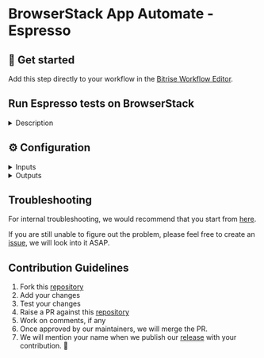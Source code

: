 # BrowserStack App Automate - Espresso

## 🧩 Get started

Add this step directly to your workflow in the [Bitrise Workflow Editor](https://devcenter.bitrise.io/en/steps-and-workflows/introduction-to-workflows.html).

## Run Espresso tests on BrowserStack

<details>
<summary>Description</summary>

Run your Espresso tests on BrowserStack App Automate. This step collects the built APK from `$BITRISE_APK_PATH` and test apk from `$BITRISE_TEST_APK_PATH` environment variables.

## Configure the Step

Complete the following steps to configure BrowserStack's step in your workflow:

1. Open the Workflow you want to use in the Workflow Editor.
​
2. Before adding this step, add the [Android Build for UI testing](https://www.bitrise.io/integrations/steps/android-build-for-ui-testing) Step to your Workflow & configure it.
​
4. Add the **BrowserStack App Automate - Espresso** step right after the **Android Build for UI testing** step.
​
5. Add your BrowserStack Username and Access Key in the **Authentication** step input.
​
6. For **App & Test Suite** step inputs, the **Android Build for UI Testing** step exports an APK and a test APK, and their paths get automatically set in the APK path and Test APK path input fields. If you are not using **Android Build for UI Testing** step, make sure the **App path** input points to the path of the APK or AAB file of your app and test suite.
​
7. Add one or more devices in the **Devices** step input.
​
8. Configure additional step inputs like **Debug logs** and **Test Configurations** and start your build.

</details>

## ⚙️ Configuration

<details>
<summary>Inputs</summary>

| Key | Description | Flags | Default |
| --- | --- | --- | --- |
| `app_apk_path` | Path of the app (.apk) file. | required | `$BITRISE_APK_PATH` |
| `testsuite_apk_path` | Path of the test suite (.apk) file . | required | `$BITRISE_TEST_APK_PATH` |
| `devices` | Name of one or more device-OS combination in new line. For example: <br /> `Samsung Galaxy S9 Plus-9.0` <br />`Google Pixel 3a-9.0` | required | `Samsung Galaxy S9 Plus-9.0` |
| `instrumentation_logs` | Generate instrumentation logs of the test session  |  | `true` |
| `network_logs` | Generate network logs of your Espresso test sessions to capture network traffic, latency, etc. |  | `false` |
| `device_logs` | Generate device logs (Android logcat) |  | `false` |
| `debug_screenshots` | Capture the screenshots of the test execution|  | `false` |
| `video_recording` | Record video of the test execution  |  | `true` |
| `project` | Project name of the tests |  |  |
| `project_notify_url` | A callback URL to enable BrowserStack notify about completion of build under a given project.   |  |  |
| `use_local` | Enable local testing to retrieve app data hosted on local/private servers  |  | `false` |
| `use_test_sharding` | Enable test sharding to split tests cases into different groups instead of running them sequentially. <br />Add the sharding value json here. Examples: **Input for auto strategy**: <br /> ```{"numberOfShards": 2}, "devices": ["Google Pixel 3-9.0"]``` <br /> **Input for package strategy**:```{"numberOfShards": 2, "mapping": [{"name": "Shard 1", "strategy": "package", "values": ["com.foo.login", "com.foo.logout"]}, {"name": "Shard 2", "strategy": "package", "values": ["com.foo.dashboard"]}]}```  **Input for class strategy**: ```{"numberOfShards": 2, "mapping": [{"name": "Shard 1", "strategy": "class", "values": ["com.foo.login.user", "com.foo.login.admin"]}, {"name": "Shard 2", "strategy": "class", "values": ["com.foo.logout.user"]}]}```|  |  |
| `clear_app_data` | Enable to clear app data after every test run|  | `false`  |
| `filter_test` | "Key-value pairs of filters to run tests from supported test filtering strategies: class, package, annotation, size <br /> Examples: **For class filtering strategy**: `class com.android.foo.ClassA, class com.android.foo.ClassB,class com.android.foo.ClassC` <br /> **For package filtering strategy**: `package com.android.foo` <br /> **For annotation filtering strategy**: `size small`,`size medium`,`size large`  |  |  |
| `use_single_runner_invocation` | Enable to run all tests in a single instrumentation process to reduce overall build time.  |  | `false`  |
| `use_mock_server` | Enable to mock a web server in your espresso tests to mock your API responses. Learn more. |  | `false` |
| `check_build_status` | Wait for BrowserStack to complete the execution and get the test results  |  | `true` |
| `api_params` |"New line separated variables, key and value seperated by `=` For example: `coverage=true` <br />`geoLocation=CN"` |  |  |

</details>

<details>
<summary>Outputs</summary>

| Environment Variable | Description |
| --- | --- |
| `$BROWSERSTACK_BUILD_URL` |BrowserStack Dashboard url for the executed build|
| `$BROWSERSTACK_BUILD_STATUS`| Status of the executed build. Check out the [test results guide](https://www.browserstack.com/docs/app-automate/espresso/view-test-results) to learn about available status  |

</details>

## Troubleshooting

For internal troubleshooting, we would recommend that you start from [here](https://devcenter.bitrise.io/en/builds/build-data-and-troubleshooting.html).

If you are still unable to figure out the problem, please feel free to create an [issue](https://github.com/browserstack/browserstack-bitrise-espresso-step/issues), we will look into it ASAP.

## Contribution Guidelines

1. Fork this [repository](https://github.com/browserstack/browserstack-bitrise-espresso-step)
2. Add your changes
3. Test your changes
4. Raise a PR against this [repository](https://github.com/browserstack/browserstack-bitrise-espresso-step)
5. Work on comments, if any
6. Once approved by our maintainers, we will merge the PR.
7. We will mention your name when we publish our [release](https://github.com/browserstack/browserstack-bitrise-espresso-step/releases) with your contribution. :slightly_smiling_face: